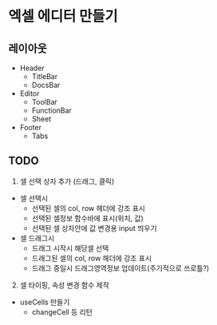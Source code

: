 # 엑셀 에디터 만들기

## 레이아웃

- Header
  - TitleBar
  - DocsBar
- Editor
  - ToolBar
  - FunctionBar
  - Sheet
- Footer
  - Tabs

## TODO 
1. 셀 선택 상자 추가 (드래그, 클릭)
- 셀 선택시
  - 선택된 셀의 col, row 헤더에 강조 표시
  - 선택된 셀정보 함수바에 표시(위치, 값)
  - 선택된 셀 상자안에 값 변경용 input 띄우기
- 셀 드래그시
  - 드래그 시작시 해당셀 선택
  - 드래그된 셀의 col, row 헤더에 강조 표시
  - 드래그 중일시 드래그영역정보 업데이트(주기적으로 쓰로틀?)

2. 셀 타이핑, 속성 변경 함수 제작
- useCells 만들기
  - changeCell 등 리턴